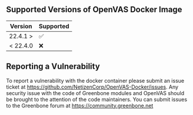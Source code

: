 ## Supported Versions of OpenVAS Docker Image

| Version | Supported          |
| ------- | ------------------ |
| 22.4.1 > | :white_check_mark: |
| < 22.4.0   | :x:                |

## Reporting a Vulnerability

To report a vulnerability with the docker container please submit an issue ticket at https://github.com/NetizenCorp/OpenVAS-Docker/issues.
Any security issue with the code of Greenbone modules and OpenVAS should be brought to the attention of the code maintainers. You can submit issues to the Greenbone forum at https://community.greenbone.net
